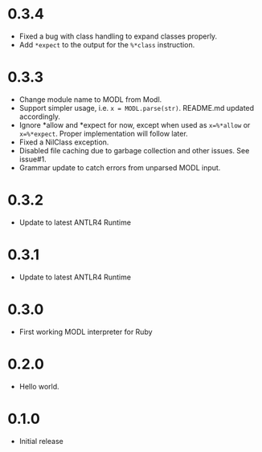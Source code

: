 0.3.4
===
- Fixed a bug with class handling to expand classes properly.
- Add `*expect` to the output for the `%*class` instruction.

0.3.3
===
- Change module name to MODL from Modl.
- Support simpler usage, i.e. `x = MODL.parse(str)`. README.md updated accordingly.
- Ignore *allow and *expect for now, except when used as `x=%*allow` or `x=%*expect`. Proper implementation will follow later.
- Fixed a NilClass exception.
- Disabled file caching due to garbage collection and other issues. See issue#1.
- Grammar update to catch errors from unparsed MODL input.

0.3.2
===
- Update to latest ANTLR4 Runtime

0.3.1
===
- Update to latest ANTLR4 Runtime

0.3.0
===
- First working MODL interpreter for Ruby

0.2.0
===
- Hello world.

0.1.0
===
- Initial release
